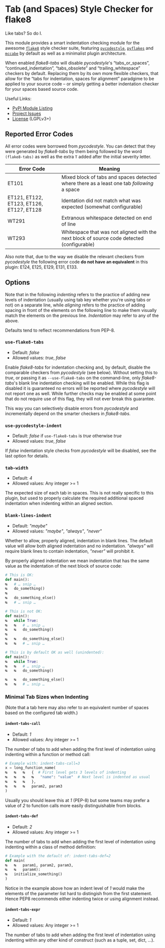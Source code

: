 # Tab (and Spaces) Style Checker for flake8

Like tabs? So do I.

This module provides a smart indentation checking module for the awesome
[`flake8`](https://flake8.readthedocs.io/) style checker suite, featuring
[`pycodestyle`](https://pycodestyle.readthedocs.io/),
[`pyflakes`](https://github.com/PyCQA/pyflakes) and
[`mccabe`](https://github.com/pycqa/mccabe)
by default as well as a minimalist plugin architecture.

When enabled *flake8-tabs* will disable *pycodestyle*'s “tabs_or_spaces”, “continued_indentation”,
“tabs_obsolete” and “trailing_whitespace” checkers by default. Replacing them by its own more
flexible checkers, that allow for the “tabs for indentation, spaces for alignment” paradgime to be
applied to your source code – or simply getting a better indentation checker for your spaces based
source code.

Useful Links:

 * [PyPI Module Listing](https://pypi.org/project/flake8-tabs/)
 * [Project Issues](https://gitlab.com/ntninja/flake8-tabs/issues)
 * [License](https://gitlab.com/ntninja/flake8-tabs/blob/master/LICENSE.md) (LGPLv3+)

## Reported Error Codes

All error codes were borrowed from *pycodestyle*. You can detect that they were generated by
*flake8-tabs* by them being followed by the word `(flake8-tabs)` as well as the extra `T` added
after the initial severity letter.


| Error Code | Meaning                                                                                          |
| ---------- | ------------------------------------------------------------------------------------------------ |
| ET101      | Mixed block of tabs and spaces detected where there as a least one tab *following* a space       |
| ET121, ET122, ET123, ET126, ET127, ET128 | Identation did not match what was expected (somewhat configurable) |
| WT291      | Extranous whitespace detected on end of line                                                     |
| WT293      | Whitespace that was not aligned with the next block of source code detected (configurable)       |

Also note that, due to the way we disable the relevant checkers from *pycodestyle* the following
error code **do not have an equivalent** in this plugin: E124, E125, E129, E131, E133.

## Options

Note that in the following *indenting* refers to the practice of adding new levels of indentation
(usually using tab key whether you're using tabs or not) on a separate line, while *aligning*
refers to the practice of adding spacing in front of the elements on the following line to make
them visually match the elements on the previous line. *Indentation* may refer to any of the above.

Defaults tend to reflect recommendations from PEP-8.

### `use-flake8-tabs`

 * Default: *false*
 * Allowed values: *true*, *false*

Enable *flake8-tabs* for indentation checking and, by default, disable the comparable checkers from
*pycodestyle* (see below). Without setting this to *true*, or passing it as `--use-flake8-tabs` on
the command-line, only *flake8-tabs*'s blank line indentation checking will be enabled. While this
flag is disabled it is guaranteed no errors will be reported where *pycodestyle* will not report
one as well. While further checks may be enabled at some point that do not require use of this
flag, they will not ever break this guarantee.

This way you can selectively disable errors from *pycodestyle* and incrementally depend on the
smarter checkers in *flake8-tabs*.

### `use-pycodestyle-indent`

 * Default: *false* if `use-flake8-tabs` is *true* otherwise *true*
 * Allowed values: *true*, *false*

If *false* indentation style checks from *pycodestyle* will be disabled, see the last option for
details.

### `tab-width`

 * Default: *4*
 * Allowed values: Any integer >= 1

The expected size of each tab in spaces. This is not really specific to this plugin, but used to
properly calculate the required additional spaced indentation when indenting within an aligned
section.

### `blank-lines-indent`

 * Default: *"maybe"*
 * Allowed values: *"maybe"*, *"always"*, *"never"*

Whether to allow, properly aligned, indentation in blank lines. The default value will allow both
aligned indentation and no indentation. *"always"* will require blank lines to contain indentation,
*"never"* will prohibit it.

By properly aligned indentation we mean indentation that has the same value as the indentation of
the next block of source code:

```py
# This is OK:
def main():
↹	# … snip …
↹	do_something()
↹	
↹	do_something_else()
↹	# … snip …

# This is not OK:
def main():
↹	while True:
↹	↹	# … snip …
↹	↹	do_something()
↹	
↹	↹	do_something_else()
↹	↹	# … snip …

# This is by default OK as well (unindented):
def main():
↹	while True:
↹	↹	# … snip …
↹	↹	do_something()

↹	↹	do_something_else()
↹	↹	# … snip …
```

### Minimal Tab Sizes when Indenting

(Note that a tab here may also refer to an equivalent number of spaces based on the configured
tab width.)

#### `indent-tabs-call`

 * Default: *1*
 * Allowed values: Any integer >= 1

The number of tabs to add when adding the first level of indentation using indenting within a
function or method call:

```py
# Example with: indent-tabs-call=3
x = long_function_name(
↹	↹	↹	{  # First level gets 3 levels of indenting
↹	↹	↹	↹	"name": "value"  # Next level is indented as usual
↹	↹	↹	},
↹	↹	↹	param2, param3
)
```

Usually you should leave this at *1* (PEP-8) but some teams may prefer a value of *2* to function
calls more easily distinguishable from blocks.

#### `indent-tabs-def`

 * Default: *2*
 * Allowed values: Any integer >= 1

The number of tabs to add when adding the first level of indentation using indenting within a
class of method definition:

```py
# Example with the default of: indent-tabs-def=2
def main(
↹	↹	param1, param2, param3,
↹	↹	param4):
↹	initialize_something()
)
```

Notice in the example above how an indent level of *1* would make the elements of the parameter
list hard to distingish from the first statement. Hence PEP8 recommends either indenting twice
or using alignment instead.

#### `indent-tabs-expr`

 * Default: *1*
 * Allowed values: Any integer >= 1

The number of tabs to add when adding the first level of indentation using indenting within any
other kind of construct (such as a tuple, set, dict, …).


